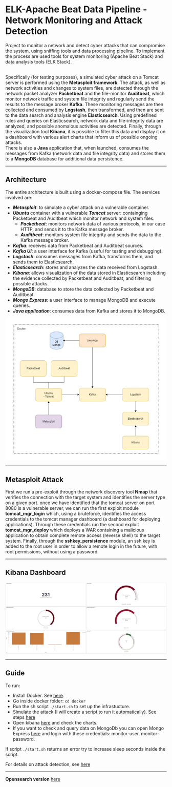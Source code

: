 # ELK-Apache Beat Data Pipeline - Network Monitoring and Attack Detection

Project to monitor a network and detect cyber attacks that can compromise the system, using sniffing tools and data processing pipeline. To implement the process are used tools for system monitoring (Apache Beat Stack) and data analysis tools (ELK Stack).
\
<br/>

Specifically (for testing purposes), a simulated cyber attack on a Tomcat server is performed using the **Metasploit framework**. The attack, as well as network activities and changes to system files, are detected through the network packet analyzer **Packetbeat** and the file-monitor **Auditbeat**, which monitor network traffic and system file integrity and regularly send the results to the message broker **Kafka**. These monitoring messages are then collected and consumed by **Logstash**, then transformed, and then are sent to the data search and analysis engine **Elasticsearch**. Using predefined rules and queries on Elasticsearch, network data and file-integrity data are analyzed, and possible anomalous activities are detected. Finally, through the visualization tool **Kibana**, it is possible to filter this data and display it on a dashboard with various alert charts that inform us of possible ongoing attacks.
\
There is also a **Java** application that, when launched, consumes the messages from Kafka (network data and file integrity data) and stores them to a **MongoDB** database for additional data persistence.

---

## Architecture

The entire architecture is built using a docker-compose file. The services involved are:

- ***Metasploit***: to simulate a cyber attack on a vulnerable container.
- ***Ubuntu*** container with a vulnerable ***Tomcat*** server: containging Packetbeat and Auditbeat which monitor network and system files.
    - ***Packetbeat***: monitors network data of various protocols, in our case HTTP, and sends it to the Kafka message broker.
    - ***Auditbeat***: monitors system file integrity and sends the data to the Kafka message broker.
- ***Kafka***: receives data from Packetbeat and Auditbeat sources.
- ***Kafka UI***: a user interface for Kafka (useful for testing and debugging).
- ***Logstash***: consumes messages from Kafka, transforms them, and sends them to Elasticsearch.
- ***Elasticsearch***: stores and analyzes the data received from Logstash.
- ***Kibana***: allows visualization of the data stored in Elasticsearch including the evidence collected by Packetbeat and Auditbeat, and filtering possible attacks.
- ***MongoDB***: database to store the data collected by Packetbeat and Auditbeat.
- ***Mongo Express***: a user interface to manage MongoDB and execute queries.
- ***Java application***: consumes data from Kafka and stores it to MongoDB.

![](<https://github.com/enrimon15/attack-detection-elk/blob/main/images/architecture.png>)

---

## Metasploit Attack

First we run a pre-exploit through the network discovery tool **Nmap** that verifies the connection with the target system and identifies the server type on a given port.
once we have identified that the tomcat server on port 8080 is a vulnerable server, we can run the first exploit module **tomcat_mgr_login** which, using a bruteforce, identifies the access credentials to the tomcat manager dashboard (a dashboard for deploying applications).
Through these credentials run the second exploit **tomcat_mgr_deploy** which deploys a WAR containing a malicious application to obtain complete remote access (reverse shell) to the target system.
Finally, through the **sshkey_persistence** module, an ssh key is added to the root user in order to allow a remote login in the future, with root permissions, without using a password.

--------

## Kibana Dashboard

![](<https://github.com/enrimon15/attack-detection-elk/blob/main/images/dashboard.png>)

----------

## Guide

To run:
- Install Docker. See [here](https://docs.docker.com/get-docker/).
- Go inside docker folder: `cd docker`
- Run the sh script `./start.sh` to set up the infrastucture.
- Simulate the attack (I will create a script to run it automatically). See steps [here](https://github.com/enrimon15/attack-detection-elk/blob/main/attack-guide.md)
- Open kibana [here](http://localhost:5601/app/dashboards#/view/0b05e2c0-de92-11ed-9050-0fc335f87e2c?_g=(filters:!(),refreshInterval:(pause:!t,value:0),time:(from:now-15m,to:now))) and check the charts.
- If you want to check and query data on MongoDb you can open Mongo Express [here](http://localhost:8081) and login with these credentials: monitor-user, monitor-password.

If script `./start.sh` returns an error try to increase sleep seconds inside the script.

For details on attack detection, see [here](https://github.com/enrimon15/attack-detection-elk/blob/main/attack-detection.md)

---

**Opensearch version** [here](https://github.com/enrimon15/attack-detection-elk/blob/main/attack-detection.md](https://github.com/enrimon15/attack-detection-elk/tree/opensearch)https://github.com/enrimon15/attack-detection-elk/tree/opensearch)
